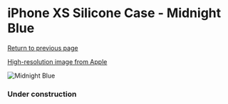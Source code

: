 # iPhone XS Silicone Case - Midnight Blue

[Return to previous page](/iphone_x)

[High-resolution image from Apple](https://store.storeimages.cdn-apple.com/8756/as-images.apple.com/is/MRW92?wid=4500&hei=4500&fmt=png)

<div style="width: 384px"><img src="/everyphone/MRW92.png" alt="Midnight Blue"></div>

### Under construction

